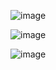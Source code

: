![image](https://github.com/Binisha1/car-crash/assets/83804423/2131f2da-1ef8-4e2a-b503-05d9c4c3f77e)

![image](https://github.com/Binisha1/car-crash/assets/83804423/ac7c52f7-ddcd-4949-9b01-6cdfe54ae64d)

![image](https://github.com/Binisha1/car-crash/assets/83804423/c9197c50-101c-4c06-a9d4-eebbd2770b6c)


